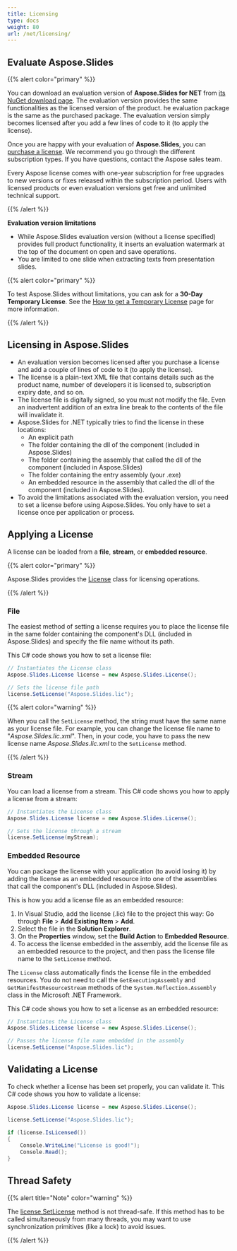 ```yaml
---
title: Licensing
type: docs
weight: 80
url: /net/licensing/
---
```


## **Evaluate Aspose.Slides**

{{% alert color="primary" %}} 

You can download an evaluation version of **Aspose.Slides for NET** from [its NuGet download page](https://www.nuget.org/packages/Aspose.Slides.NET/). The evaluation version provides the same functionalities as the licensed version of the product. he evaluation package is the same as the purchased package. The evaluation version simply becomes licensed after you add a few lines of code to it (to apply the license).

Once you are happy with your evaluation of **Aspose.Slides**, you can [purchase a license](https://purchase.aspose.com/buy). We recommend you go through the different subscription types. If you have questions, contact the Aspose sales team.

Every Aspose license comes with one-year subscription for free upgrades to new versions or fixes released within the subscription period. Users with licensed products or even evaluation versions get free and unlimited technical support.

{{% /alert %}} 

**Evaluation version limitations**

* While Aspose.Slides evaluation version (without a license specified) provides full product functionality, it inserts an evaluation watermark at the top of the document on open and save operations. 
* You are limited to one slide when extracting texts from presentation slides.

{{% alert color="primary" %}} 

To test Aspose.Slides without limitations, you can ask for a **30-Day Temporary License**. See the [How to get a Temporary License](https://purchase.aspose.com/temporary-license) page for more information.

{{% /alert %}}

## **Licensing in Aspose.Slides**
* An evaluation version becomes licensed after you purchase a license and add a couple of lines of code to it (to apply the license).
* The license is a plain-text XML file that contains details such as the product name, number of developers it is licensed to, subscription expiry date, and so on. 
* The license file is digitally signed, so you must not modify the file. Even an inadvertent addition of an extra line break to the contents of the file will invalidate it.
* Aspose.Slides for .NET typically tries to find the license in these locations:
  * An explicit path
  * The folder containing the dll of the component (included in Aspose.Slides)
  * The folder containing the assembly that called the dll of the component (included in Aspose.Slides)
  * The folder containing the entry assembly (your .exe)
  * An embedded resource in the assembly that called the dll of the component (included in Aspose.Slides).
* To avoid the limitations associated with the evaluation version, you need to set a license before using Aspose.Slides. You only have to set a license once per application or process.


## **Applying a License**
A license can be loaded from a **file**, **stream**, or **embedded resource**. 

{{% alert color="primary" %}}

Aspose.Slides provides the [License](https://reference.aspose.com/slides/net/aspose.slides/license) class for licensing operations.

{{% /alert %}} 

### **File**
The easiest method of setting a license requires you to place the license file in the same folder containing the component's DLL (included in Aspose.Slides) and specify the file name without its path.

This C# code shows you how to set a license file:

``` csharp
// Instantiates the License class 
Aspose.Slides.License license = new Aspose.Slides.License();

// Sets the license file path
license.SetLicense("Aspose.Slides.lic");
```

{{% alert color="warning" %}} 

When you call the `SetLicense` method, the string must have the same name as your license file. For example, you can change the license file name to "*Aspose.Slides.lic.xml*". Then, in your code, you have to pass the new license name *Aspose.Slides.lic.xml* to the `SetLicense` method.

{{% /alert %}}

### **Stream**
You can load a license from a stream. This C# code shows you how to apply a license from a stream:

``` csharp
// Instantiates the License class 
Aspose.Slides.License license = new Aspose.Slides.License();

// Sets the license through a stream
license.SetLicense(myStream);
```

### **Embedded Resource**
You can package the license with your application (to avoid losing it) by adding the license as an embedded resource into one of the assemblies that call the component's DLL (included in Aspose.Slides). 

This is how you add a license file as an embedded resource:

1. In Visual Studio, add the license (.lic) file to the project this way: Go through **File** > **Add Existing Item** > **Add**. 
2. Select the file in the **Solution Explorer**.
3. On the **Properties** window, set the **Build Action** to **Embedded Resource**.
4. To access the license embedded in the assembly, add the license file as an embedded resource to the project, and then pass the license file name to the `SetLicense` method. 


The `License` class automatically finds the license file in the embedded resources. You do not need to call the `GetExecutingAssembly` and `GetManifestResourceStream` methods of the `System.Reflection.Assembly` class in the Microsoft .NET Framework.

This C# code shows you how to set a license as an embedded resource:

``` csharp
// Instantiates the License class
Aspose.Slides.License license = new Aspose.Slides.License();

// Passes the license file name embedded in the assembly
license.SetLicense("Aspose.Slides.lic");
```

## **Validating a License**

To check whether a license has been set properly, you can validate it. This C# code shows you how to validate a license:

```c#
Aspose.Slides.License license = new Aspose.Slides.License();

license.SetLicense("Aspose.Slides.lic");

if (license.IsLicensed())
{
    Console.WriteLine("License is good!");
    Console.Read();
}
```

## **Thread Safety**

{{% alert title="Note" color="warning" %}} 

The [license.SetLicense](https://reference.aspose.com/slides/net/aspose.slides/license/setlicense/) method is not thread-safe. If this method has to be called simultaneously from many threads, you may want to use synchronization primitives (like a lock) to avoid issues. 

{{% /alert %}}
